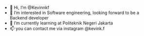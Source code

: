 - 👋 Hi, I’m @Kevinnkf
- 👀 I’m interested in Software engineering, looking forward to be a Backend developer
- 🌱 I’m currently learning at Politeknik Negeri Jakarta
- 📫 you can contact me via instagram @kevink.f


